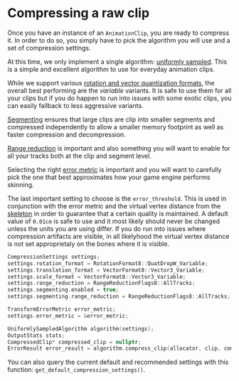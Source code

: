 # Compressing a raw clip

Once you have an instance of an `AnimationClip`, you are ready to compress it. In order to do so, you simply have to pick the algorithm you will use and a set of compression settings.

At this time, we only implement a single algorithm: [uniformly sampled](algorithm_uniformly_sampled.md). This is a simple and excellent algorithm to use for everyday animation clips.

While we support various [rotation and vector quantization formats](rotation_and_vector_formats.md), the overall best performing are the *variable* variants. It is safe to use them for all your clips but if you do happen to run into issues with some exotic clips, you can easily fallback to less aggressive variants.

[Segmenting](http://nfrechette.github.io/2016/11/10/anim_compression_uniform_segmenting/) ensures that large clips are clip into smaller segments and compressed independently to allow a smaller memory footprint as well as faster compression and decompression.

[Range reduction](range_reduction.md) is important and also something you will want to enable for all your tracks both at the clip and segment level.

Selecting the right [error metric](error_metrics.md) is important and you will want to carefully pick the one that best approximates how your game engine performs skinning.

The last important setting to choose is the `error_threshold`. This is used in conjunction with the error metric and the virtual vertex distance from the [skeleton](creating_a_skeleton.md) in order to guarantee that a certain quality is maintained. A default value of `0.01cm` is safe to use and it most likely should never be changed unless the units you are using differ. If you do run into issues where compression artifacts are visible, in all likelyhood the virtual vertex distance is not set approprietaly on the bones where it is visible.

```c++
CompressionSettings settings;
settings.rotation_format = RotationFormat8::QuatDropW_Variable;
settings.translation_format = VectorFormat8::Vector3_Variable;
settings.scale_format = VectorFormat8::Vector3_Variable;
settings.range_reduction = RangeReductionFlags8::AllTracks;
settings.segmenting.enabled = true;
settings.segmenting.range_reduction = RangeReductionFlags8::AllTracks;

TransformErrorMetric error_metric;
settings.error_metric = &error_metric;

UniformlySampledAlgorithm algorithm(settings);
OutputStats stats;
CompressedClip* compressed_clip = nullptr;
ErrorResult error_result = algorithm.compress_clip(allocator, clip, compressed_clip, stats);
```

You can also query the current default and recommended settings with this function: `get_default_compression_settings()`.
